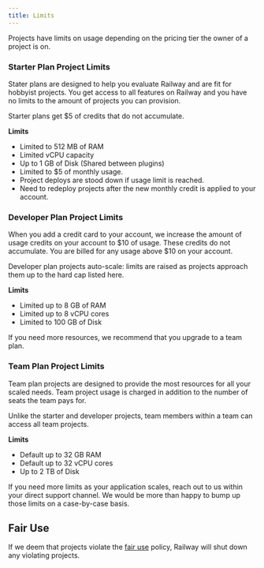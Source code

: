 ```yaml
---
title: Limits
---
```


Projects have limits on usage depending on the pricing tier the owner of a project is on.

### Starter Plan Project Limits

Stater plans are designed to help you evaluate Railway and are fit for hobbyist projects. You get access to all features on Railway and you have no limits to the amount of projects you can provision.

Starter plans get $5 of credits that do not accumulate.

**Limits**

- Limited to 512 MB of RAM
- Limited vCPU capacity
- Up to 1 GB of Disk (Shared between plugins)
- Limited to $5 of monthly usage.
- Project deploys are stood down if usage limit is reached.
- Need to redeploy projects after the new monthly credit is applied to your account.

### Developer Plan Project Limits

When you add a credit card to your account, we increase the amount of usage credits on your account to $10 of usage. These credits do not accumulate. You are billed for any usage above $10 on your account.

Developer plan projects auto-scale: limits are raised as projects approach them up to the hard cap listed here.

**Limits**

- Limited up to 8 GB of RAM
- Limited up to 8 vCPU cores
- Limited to 100 GB of Disk

If you need more resources, we recommend that you upgrade to a team plan.

### Team Plan Project Limits

Team plan projects are designed to provide the most resources for all your scaled needs. Team project usage is charged in addition to the number of seats the team pays for.

Unlike the starter and developer projects, team members within a team can access all team projects.

**Limits**

- Default up to 32 GB RAM
- Default up to 32 vCPU cores
- Up to 2 TB of Disk

If you need more limits as your application scales, reach out to us within your direct support channel. We would be more than happy to bump up those limits on a case-by-case basis.

## Fair Use

If we deem that projects violate the [fair use](https://railway.app/legal/fair-use) policy, Railway will shut down any violating projects.
